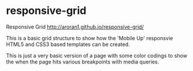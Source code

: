 responsive-grid
===============

Responsive Grid
http://aroran1.github.io/responsive-grid/

This is a basic grid structure to show how the 'Mobile Up' responsvie HTML5 and CSS3 based templates can be created.

This is just a very basic version of a page with some color codings to show the when the page hits various breakpoints with media queries.
